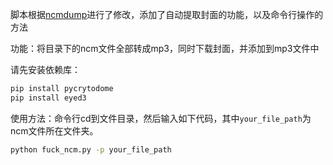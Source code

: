 脚本根据[ncmdump](https://github.com/QCloudHao/ncmdump)进行了修改，添加了自动提取封面的功能，以及命令行操作的方法

功能：将目录下的ncm文件全部转成mp3，同时下载封面，并添加到mp3文件中

请先安装依赖库：

```cmd
pip install pycrytodome
pip install eyed3
```

使用方法：命令行cd到文件目录，然后输入如下代码，其中`your_file_path`为ncm文件所在文件夹。

```cmd
python fuck_ncm.py -p your_file_path
```
